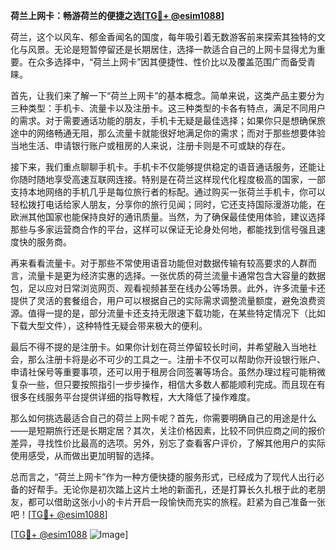 **荷兰上网卡：畅游荷兰的便捷之选[[TG💪+ @esim1088](https://t.me/s/esim1088)]**

荷兰，这个以风车、郁金香闻名的国度，每年吸引着无数游客前来探索其独特的文化与风景。无论是短暂停留还是长期居住，选择一款适合自己的上网卡显得尤为重要。在众多选择中，“荷兰上网卡”因其便捷性、性价比以及覆盖范围广而备受青睐。

首先，让我们来了解一下“荷兰上网卡”的基本概念。简单来说，这类产品主要分为三种类型：手机卡、流量卡以及注册卡。这三种类型的卡各有特点，满足不同用户的需求。对于需要通话功能的朋友，手机卡无疑是最佳选择；如果你只是想确保旅途中的网络畅通无阻，那么流量卡就能很好地满足你的需求；而对于那些想要体验当地生活、申请银行账户或租房的人来说，注册卡则是不可或缺的存在。

接下来，我们重点聊聊手机卡。手机卡不仅能够提供稳定的语音通话服务，还能让你随时随地享受高速互联网连接。特别是在荷兰这样现代化程度极高的国家，一部支持本地网络的手机几乎是每位旅行者的标配。通过购买一张荷兰手机卡，你可以轻松拨打电话给家人朋友，分享你的旅行见闻；同时，它还支持国际漫游功能，在欧洲其他国家也能保持良好的通讯质量。当然，为了确保最佳使用体验，建议选择那些与多家运营商合作的平台，这样可以保证无论身处何地，都能找到信号强且速度快的服务商。

再来看看流量卡。对于那些不常使用语音功能但对数据传输有较高要求的人群而言，流量卡是更为经济实惠的选择。一张优质的荷兰流量卡通常包含大容量的数据包，足以应对日常浏览网页、观看视频甚至在线办公等场景。此外，许多流量卡还提供了灵活的套餐组合，用户可以根据自己的实际需求调整流量额度，避免浪费资源。值得一提的是，部分流量卡还支持无限速下载功能，在某些特定情况下（比如下载大型文件），这种特性无疑会带来极大的便利。

最后不得不提的是注册卡。如果你计划在荷兰停留较长时间，并希望融入当地社会，那么注册卡将是必不可少的工具之一。注册卡不仅可以帮助你开设银行账户、申请社保号等重要事项，还可以用于租房合同签署等场合。虽然办理过程可能稍微复杂一些，但只要按照指引一步步操作，相信大多数人都能顺利完成。而且现在有很多在线服务平台提供详细的指导教程，大大降低了操作难度。

那么如何挑选最适合自己的荷兰上网卡呢？首先，你需要明确自己的用途是什么——是短期旅行还是长期定居？其次，关注价格因素，比较不同供应商之间的报价差异，寻找性价比最高的选项。另外，别忘了查看客户评价，了解其他用户的实际使用感受，从而做出更加明智的选择。

总而言之，“荷兰上网卡”作为一种方便快捷的服务形式，已经成为了现代人出行必备的好帮手。无论你是初次踏上这片土地的新面孔，还是打算长久扎根于此的老朋友，都可以借助这张小小的卡片开启一段愉快而充实的旅程。赶紧为自己准备一张吧！[[TG💪+ @esim1088](https://t.me/s/esim1088)]

[[TG💪+ @esim1088](https://t.me/s/esim1088) ![Image](https://i.postimg.cc/4NQfJmqS/Snipaste-2025-05-13-00-14-12.png)]